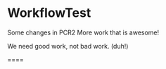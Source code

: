 WorkflowTest
============

Some changes in PCR2
More work that is awesome!

We need good work, not bad work. (duh!)

====
